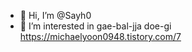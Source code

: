 - 👋 Hi, I’m @Sayh0
- 👀 I’m interested in gae-bal-jja doe-gi
https://michaelyoon0948.tistory.com/7

<!---
Sayh0/Sayh0 is a ✨ special ✨ repository because its `README.md` (this file) appears on your GitHub profile.
You can click the Preview link to take a look at your changes.
--->
